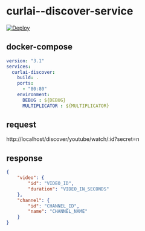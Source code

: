# curlai--discover-service

<a href="https://heroku.com/deploy?template=https://github.com/a6b8/curlai--discover-service?env[MULTIPLICATOR]=42">
  <img src="https://www.herokucdn.com/deploy/button.svg" alt="Deploy">
</a>


## docker-compose

```yml
version: "3.1"
services:
  curlai-discover:
    build: .
    ports:
      - "80:80"
    environment:
      DEBUG : ${DEBUG}
      MULTIPLICATOR : ${MULTIPLICATOR}
```

## request
http://localhost/discover/youtube/watch/:id?secret=n

## response

```json
{
    "video": {
        "id": "VIDEO_ID",
        "duration": "VIDEO_IN_SECONDS"
    },
    "channel": {
        "id": "CHANNEL_ID",
        "name": "CHANNEL_NAME"
    }
}
```
